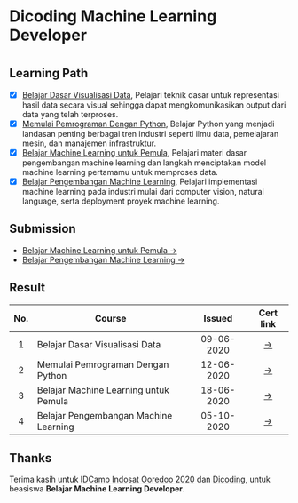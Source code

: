 # Dicoding Machine Learning Developer

# 

## Learning Path

- [x] [Belajar Dasar Visualisasi Data](https://www.dicoding.com/academies/177), Pelajari teknik dasar untuk representasi hasil data secara visual sehingga dapat mengkomunikasikan output dari data yang telah terproses.
- [x] [Memulai Pemrograman Dengan Python](https://www.dicoding.com/academies/86), Belajar Python yang menjadi landasan penting berbagai tren industri seperti ilmu data, pemelajaran mesin, dan manajemen infrastruktur.
- [x] [Belajar Machine Learning untuk Pemula](https://www.dicoding.com/academies/184), Pelajari materi dasar pengembangan machine learning dan langkah menciptakan model machine learning pertamamu untuk memproses data.
- [x] [Belajar Pengembangan Machine Learning](https://www.dicoding.com/academies/185), Pelajari implementasi machine learning pada industri mulai dari computer vision, natural language, serta deployment proyek machine learning.

## Submission

- [Belajar Machine Learning untuk Pemula →]()
- [Belajar Pengembangan Machine Learning →](https://github.com/mrbvrz/dicoding-machine-learning-developer/blob/master/belajar-pengembangan-machine-learning/)

## Result

| No.  | Course                                  |  Issued | Cert link |
|:----:|---|:-:|:-:|
|  1   |  Belajar Dasar Visualisasi Data         | 09-06-2020 | [→](https://raw.githubusercontent.com/mrbvrz/resume/master/certificates/cert-file/dicoding/academy/belajar-dasar-visualisasi-data.jpg) |
|  2   |  Memulai Pemrograman Dengan Python      | 12-06-2020 | [→](https://raw.githubusercontent.com/mrbvrz/resume/master/certificates/cert-file/dicoding/academy/memulai-pemrograman-dengan-python.jpg) |
|  3   |  Belajar Machine Learning untuk Pemula  | 18-06-2020 | [→](https://raw.githubusercontent.com/mrbvrz/resume/master/certificates/cert-file/dicoding/academy/belajar-machine-learning-untuk-pemula.jpg) |
|  4   |  Belajar Pengembangan Machine Learning  | 05-10-2020 | [→]() |

## Thanks

Terima kasih untuk [IDCamp Indosat Ooredoo 2020](https://idcamp.indosatooredoo.com/) dan [Dicoding](https://www.dicoding.com/), untuk beasiswa **Belajar Machine Learning Developer**.
